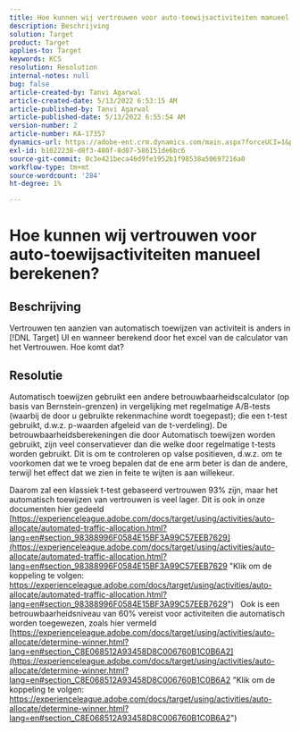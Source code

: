 ```yaml
---
title: Hoe kunnen wij vertrouwen voor auto-toewijsactiviteiten manueel berekenen?
description: Beschrijving
solution: Target
product: Target
applies-to: Target
keywords: KCS
resolution: Resolution
internal-notes: null
bug: false
article-created-by: Tanvi Agarwal
article-created-date: 5/13/2022 6:53:15 AM
article-published-by: Tanvi Agarwal
article-published-date: 5/13/2022 6:55:54 AM
version-number: 2
article-number: KA-17357
dynamics-url: https://adobe-ent.crm.dynamics.com/main.aspx?forceUCI=1&pagetype=entityrecord&etn=knowledgearticle&id=9b1eb859-89d2-ec11-a7b5-00224809c27a
exl-id: b1022238-d8f3-480f-8d87-586151de6bc6
source-git-commit: 0c3e421beca46d9fe1952b1f98538a50697216a0
workflow-type: tm+mt
source-wordcount: '284'
ht-degree: 1%

---
```


# Hoe kunnen wij vertrouwen voor auto-toewijsactiviteiten manueel berekenen?

## Beschrijving


Vertrouwen ten aanzien van automatisch toewijzen van activiteit is anders in [!DNL Target] UI en wanneer berekend door het excel van de calculator van het Vertrouwen. Hoe komt dat?


## Resolutie


Automatisch toewijzen gebruikt een andere betrouwbaarheidscalculator (op basis van Bernstein-grenzen) in vergelijking met regelmatige A/B-tests (waarbij de door u gebruikte rekenmachine wordt toegepast); die een t-test gebruikt, d.w.z. p-waarden afgeleid van de t-verdeling).
De betrouwbaarheidsberekeningen die door Automatisch toewijzen worden gebruikt, zijn veel conservatiever dan die welke door regelmatige t-tests worden gebruikt. Dit is om te controleren op valse positieven, d.w.z. om te voorkomen dat we te vroeg bepalen dat de ene arm beter is dan de andere, terwijl het effect dat we zien in feite te wijten is aan willekeur.

Daarom zal een klassiek t-test gebaseerd vertrouwen 93% zijn, maar het automatisch toewijzen van vertrouwen is veel lager. Dit is ook in onze documenten hier gedeeld  [https://experienceleague.adobe.com/docs/target/using/activities/auto-allocate/automated-traffic-allocation.html?lang=en#section_98388996F0584E15BF3A99C57EEB7629](https://experienceleague.adobe.com/docs/target/using/activities/auto-allocate/automated-traffic-allocation.html?lang=en#section_98388996F0584E15BF3A99C57EEB7629 "Klik om de koppeling te volgen: https://experienceleague.adobe.com/docs/target/using/activities/auto-allocate/automated-traffic-allocation.html?lang=en#section_98388996F0584E15BF3A99C57EEB7629")
 
Ook is een betrouwbaarheidsniveau van 60% vereist voor activiteiten die automatisch worden toegewezen, zoals hier vermeld  [https://experienceleague.adobe.com/docs/target/using/activities/auto-allocate/determine-winner.html?lang=en#section_C8E068512A93458D8C006760B1C0B6A2](https://experienceleague.adobe.com/docs/target/using/activities/auto-allocate/determine-winner.html?lang=en#section_C8E068512A93458D8C006760B1C0B6A2 "Klik om de koppeling te volgen: https://experienceleague.adobe.com/docs/target/using/activities/auto-allocate/determine-winner.html?lang=en#section_C8E068512A93458D8C006760B1C0B6A2")
<br><br><br><br><br>
